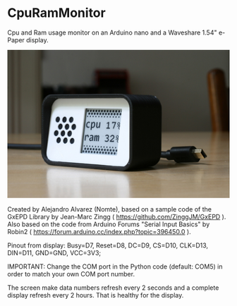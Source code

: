 # CpuRamMonitor
Cpu and Ram usage monitor on an Arduino nano and a Waveshare 1.54" e-Paper display.

![Result](Result_1200px.jpg)

Created by Alejandro Alvarez (Nomte), based on a sample code of the GxEPD Library
by Jean-Marc Zingg ( https://github.com/ZinggJM/GxEPD ). Also based on the code from
Arduino Forums "Serial Input Basics" by Robin2 ( https://forum.arduino.cc/index.php?topic=396450.0 ).

Pinout from display: Busy=D7, Reset=D8, DC=D9, CS=D10, CLK=D13, DIN=D11, GND=GND, VCC=3V3;

IMPORTANT: Change the COM port in the Python code (default: COM5) in order to match your own COM port number.

The screen make data numbers refresh every 2 seconds and a complete display refresh every 2 hours. That is healthy for the display.

